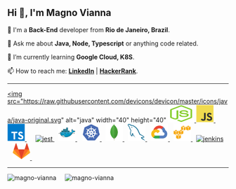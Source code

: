 ## Hi 👋, I'm Magno Vianna
👦  I'm a **Back-End** developer from **Rio de Janeiro, Brazil**.

💬  Ask me about **Java, Node, Typescript** or anything code related.

🌱  I’m currently learning **Google Cloud, K8S**.

📫  How to reach me: **[LinkedIn](https://www.linkedin.com/in/magno-vianna/)** | **[HackerRank](https://www.hackerrank.com/)**.

---
<a href="https://www.java.com/pt-BR/" title="Java" target="_blank"> <img src="https://raw.githubusercontent.com/devicons/devicon/master/icons/java/java-original.svg" alt="java" width="40" height="40" </a>
<a href="https://nodejs.org" title="Node.JS" target="_blank"> <img src="https://raw.githubusercontent.com/devicons/devicon/master/icons/nodejs/nodejs-original.svg" alt="nodejs" width="60" height="40"/> </a>
<a href="https://developer.mozilla.org/en-US/docs/Web/JavaScript" title="JavaScript" target="_blank"> <img src="https://raw.githubusercontent.com/devicons/devicon/master/icons/javascript/javascript-original.svg" alt="javascript" width="40" height="40"/> </a>&nbsp;&nbsp;&nbsp;&nbsp;
<a href="https://www.typescriptlang.org/" title="TypeScript" target="_blank"> <img src="https://raw.githubusercontent.com/devicons/devicon/master/icons/typescript/typescript-original.svg" alt="typescript" width="40" height="40"/> </a>&nbsp;&nbsp;&nbsp;&nbsp;
<a href="https://jestjs.io" title="Jest" target="_blank"> <img src="https://www.vectorlogo.zone/logos/jestjsio/jestjsio-icon.svg" alt="jest" width="40" height="40"/> </a>&nbsp;
<a href="https://www.docker.com/" title="Docker" target="_blank"> <img src="https://raw.githubusercontent.com/devicons/devicon/master/icons/docker/docker-original.svg" alt="docker" width="40" height="40"/> </a>&nbsp;&nbsp;
<a href="https://kubernetes.io/" title="kubernetes" target="_blank"> <img src="https://raw.githubusercontent.com/devicons/devicon/master/icons/kubernetes/kubernetes-plain.svg" alt="k8s" width="40" height="40"/> </a>&nbsp;
<a href="https://www.mongodb.com/" title="MongoDB" target="_blank"> <img src="https://raw.githubusercontent.com/devicons/devicon/master/icons/mongodb/mongodb-original.svg" alt="mongodb" width="40" height="40"/> </a>&nbsp;
<a href="https://www.mysql.com/" title="MySQL" target="_blank"> <img src="https://raw.githubusercontent.com/devicons/devicon/master/icons/mysql/mysql-original.svg" alt="mysql" width="40" height="40"/> </a>&nbsp;
<a href="https://cloud.google.com/" title="GoogleCloud" target="_blank"> <img src="https://raw.githubusercontent.com/devicons/devicon/master/icons/googlecloud/googlecloud-original.svg" alt="google" width="40" height="40"/> </a>&nbsp;
<a href="https://aws.amazon.com/" title="Aws" target="_blank"> <img src="https://raw.githubusercontent.com/devicons/devicon/master/icons/amazonwebservices/amazonwebservices-original.svg" alt="aws" width="40" height="40"/> </a>&nbsp;
<a href="https://www.jenkins.io" title="Jenkins" target="_blank"> <img src="https://www.vectorlogo.zone/logos/jenkins/jenkins-icon.svg" alt="jenkins" width="40" height="40"/> </a>&nbsp;&nbsp;
<a href="https://docs.gitlab.com/" title="GitLab" target="_blank"> <img src="https://raw.githubusercontent.com/devicons/devicon/master/icons/gitlab/gitlab-original.svg" alt="gitlab" width="40" height="40"/> </a>&nbsp;

---

<img height="165" src="https://github-readme-stats.vercel.app/api/top-langs?username=magno-vianna&show_icons=true&locale=en&layout=compact&theme=react&hide_border=true" alt="magno-vianna" />&nbsp;&nbsp;&nbsp;&nbsp;
<img height="165" src="https://github-readme-stats.vercel.app/api?username=magno-vianna&show_icons=true&locale=en&theme=react&hide_border=true" alt="magno-vianna" />
